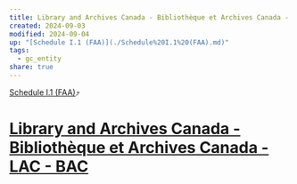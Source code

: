 ```yaml
---
title: Library and Archives Canada - Bibliothèque et Archives Canada - LAC - BAC
created: 2024-09-03
modified: 2024-09-04
up: "[Schedule I.1 (FAA)](./Schedule%20I.1%20(FAA).md)"
tags:
  - gc_entity
share: true
---
```

[Schedule I.1 (FAA)](./Schedule%20I.1%20(FAA).md)⤴️
# [Library and Archives Canada - Bibliothèque et Archives Canada - LAC - BAC](Library%20and%20Archives%20Canada%20-%20Biblioth%C3%A8que%20et%20Archives%20Canada%20-%20LAC%20-%20BAC.md)
